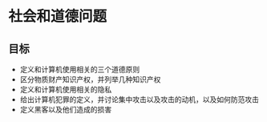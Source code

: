 # 社会和道德问题

## 目标
- 定义和计算机使用相关的三个道德原则
- 区分物质财产知识产权，并列举几种知识产权
- 定义和计算机使用相关的隐私
- 给出计算机犯罪的定义，并讨论集中攻击以及攻击的动机，以及如何防范攻击
- 定义黑客以及他们造成的损害